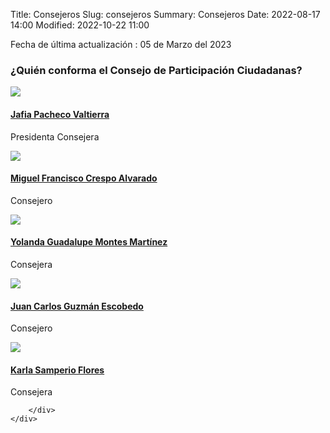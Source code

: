 Title: Consejeros
Slug: consejeros
Summary: Consejeros
Date: 2022-08-17 14:00
Modified: 2022-10-22 11:00

<!-- Consejeros -->

Fecha de última actualización : 05 de Marzo del 2023

<div class="clearfix" id="consejeros">
    <div class="container">
        <h3>¿Quién conforma el Consejo de Participación Ciudadanas?</h3>
        <div class="row">
            <div class="col-lg-4 consejero">
                <a href="/consejeros/jafia-pacheco-valtierra/">
                    <img class="rounded-circle" src="/theme/images/cpc-jpv-150x150.jpg">
                    <h4 class="nombre">Jafia Pacheco Valtierra</h4>
                </a>
                <p class="puesto">Presidenta Consejera</p>
            </div>
            <div class="col-lg-4 consejero">
                <a href="/consejeros/miguel-francisco-crespo-alvarado/">
                    <img class="rounded-circle" src="/theme/images/cpc-mfca-150x150.jpg">
                    <h4 class="nombre">Miguel Francisco Crespo Alvarado</h4>
                </a>
                <p class="puesto">Consejero</p>
            </div>
            <div class="col-lg-4 consejero">
                <a href="/consejeros/yolanda-guadalupe-montes-martinez/">
                    <img class="rounded-circle" src="/theme/images/cpc-ygmm.jpg">
                    <h4 class="nombre">Yolanda Guadalupe Montes Martínez</h4>
                </a>
                <p class="puesto">Consejera</p>
            </div>
            <div class="col-lg-4 consejero">
                <a href="/consejeros/juan-carlos-guzman-escobedo/">
                    <img class="rounded-circle" src="/theme/images/cpc-jcge-150x150.jpg">
                    <h4 class="nombre">Juan Carlos Guzmán Escobedo</h4>
                </a>
                <p class="puesto">Consejero</p>
            </div>
            <div class="col-lg-4 consejero">
                <a href="/consejeros/karla-samperio-flores/">
                    <img class="rounded-circle" src="/theme/images/cpc-ksf-150x150.jpg">
                    <h4 class="nombre">Karla Samperio Flores</h4>
                </a>
                <p class="puesto">Consejera</p>
            </div>

        </div>
    </div>
</div>
